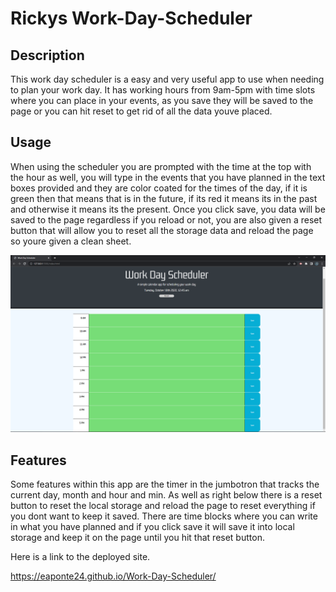 # Rickys Work-Day-Scheduler

## Description

This work day scheduler is a easy and very useful app to use when needing to plan your work day. It has working hours from 9am-5pm with time slots where you can place in your events, as you save they will be saved to the page or you can hit reset to get rid of all the data youve placed. 

## Usage

When using the scheduler you are prompted with the time at the top with the hour as well, you will type in the events that you have planned in the text boxes provided and they are color coated for the times of the day, if it is green then that means that is in the future, if its red it means its in the past and otherwise it means its the present. Once you click save, you data will be saved to the page regardless if you reload or not, you are also given a reset button that will allow you to reset all the storage data and reload the page so youre given a clean sheet. 


![App home screen](assets/photos/Work-Day-Scheduler(1).PNG)

## Features

Some features within this app are the timer in the jumbotron that tracks the current day, month and hour and min. As well as right below there is a reset button to reset the local storage and reload the page to reset everything if you dont want to keep it saved. There are time blocks where you can write in what you have planned and if you click save it will save it into local storage and keep it on the page until you hit that reset button. 


Here is a link to the deployed site.

https://eaponte24.github.io/Work-Day-Scheduler/